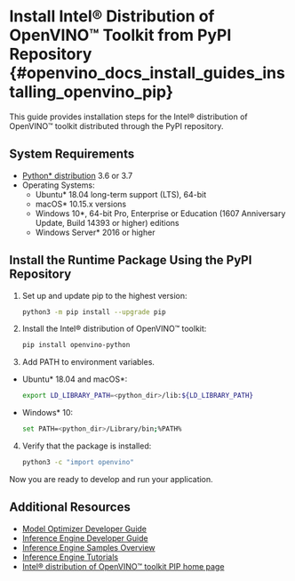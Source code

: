 # Install Intel® Distribution of OpenVINO™ Toolkit from PyPI Repository {#openvino_docs_install_guides_installing_openvino_pip}

This guide provides installation steps for the Intel® distribution of OpenVINO™ toolkit distributed through the PyPI repository.

## System Requirements

* [Python* distribution](https://www.python.org/) 3.6 or 3.7
* Operating Systems:
  - Ubuntu* 18.04 long-term support (LTS), 64-bit
  - macOS* 10.15.x versions
  - Windows 10*, 64-bit Pro, Enterprise or Education (1607 Anniversary Update, Build 14393 or higher) editions
  - Windows Server* 2016 or higher

## Install the Runtime Package Using the PyPI Repository

1. Set up and update pip to the highest version:
   ```sh
   python3 -m pip install --upgrade pip
   ```
2. Install the Intel® distribution of OpenVINO™ toolkit:
   ```sh
   pip install openvino-python
   ```

3. Add PATH to environment variables.
 - Ubuntu* 18.04 and macOS*:
   ```sh
   export LD_LIBRARY_PATH=<python_dir>/lib:${LD_LIBRARY_PATH}
   ```
 - Windows* 10:
    ```sh
   set PATH=<python_dir>/Library/bin;%PATH%
   ```
4. Verify that the package is installed:
   ```sh
   python3 -c "import openvino"
   ```
   
Now you are ready to develop and run your application.


## Additional Resources

- [Model Optimizer Developer Guide](https://docs.openvinotoolkit.org/latest/_docs_MO_DG_Deep_Learning_Model_Optimizer_DevGuide.html)
- [Inference Engine Developer Guide](https://docs.openvinotoolkit.org/latest/_docs_IE_DG_Deep_Learning_Inference_Engine_DevGuide.html)
- [Inference Engine Samples Overview](https://docs.openvinotoolkit.org/latest/_docs_IE_DG_Samples_Overview.html)
- [Inference Engine Tutorials](https://github.com/intel-iot-devkit/inference-tutorials-generic)
- [Intel® distribution of OpenVINO™ toolkit PIP home page](https://pypi.org/project/openvino-python/)

